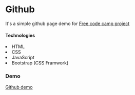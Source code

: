 <h1>Github</h1>

<p>It's a simple github page demo for  <a href="https://www.freecodecamp.org/" target="_blank">Free code camp project</a></p>

<h4>Technologies</h4>

<li>HTML</li>
<li>CSS</li>
<li>JavaScript</li>
<li>Bootstrap (CSS Framwork)</li>

<h3>Demo</h3>
    <a href="https://manashio.github.io/Github/" target="_blank">Github demo</a>
